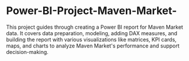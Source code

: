 # Power-BI-Project-Maven-Market-
This project guides through creating a Power BI report for Maven Market data. It covers data preparation, modeling, adding DAX measures, and building the report with various visualizations like matrices, KPI cards, maps, and charts to analyze Maven Market's performance and support decision-making.
